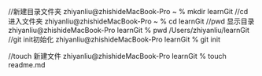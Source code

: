//新建目录文件夹
zhiyanliu@zhishideMacBook-Pro ~ % mkdir learnGit
//cd 进入文件夹
zhiyanliu@zhishideMacBook-Pro ~ % cd learnGit
//pwd 显示目录
zhiyanliu@zhishideMacBook-Pro learnGit % pwd
/Users/zhiyanliu/learnGit
//git init初始化
zhiyanliu@zhishideMacBook-Pro learnGit % git init

//touch 新建文件
zhiyanliu@zhishideMacBook-Pro learnGit % touch readme.md